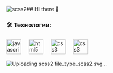 ![scss2](https://github.com/user-attachments/assets/b54fe8ca-8b20-48aa-8c4d-871c51a6f49f)## Hi there 👋

###

<h3 align="left">🛠 Технологии:</h3>

###

<div align="left">
  <img src="https://cdn.jsdelivr.net/gh/devicons/devicon/icons/javascript/javascript-original.svg" height="40" alt="javascript logo"  />
  <img width="12" />
  <img src="https://cdn.jsdelivr.net/gh/devicons/devicon/icons/html5/html5-original.svg" height="40" alt="html5 logo"  />
  <img width="12" />
  <img src="https://cdn.jsdelivr.net/gh/devicons/devicon/icons/css3/css3-original.svg" height="40" alt="css3 logo"  />
  <img width="12" />
  <img src="https://www.svgrepo.com/show/374067/scss2.svg" height="40" alt="css3 logo"  />
  <img width="12" />


  
  ![Uploading scss2<?xml version="1.0" encoding="utf-8"?><!-- Uploaded to: SVG Repo, www.svgrepo.com, Generator: SVG Repo Mixer Tools -->
<svg width="40px" height="40px" viewBox="0 0 32 32" xmlns="http://www.w3.org/2000/svg"><title>file_type_scss2</title><path d="M16,2A14,14,0,1,1,2,16,14,14,0,0,1,16,2Z" style="fill:#c69;fill-rule:evenodd"/><path d="M24.782,7.992c-.634-2.486-4.757-3.3-8.659-1.918A19.605,19.605,0,0,0,9.479,9.885c-2.149,2.01-2.492,3.76-2.351,4.491.5,2.58,4.033,4.266,5.486,5.517V19.9c-.428.211-3.564,1.8-4.3,3.42-.774,1.712.123,2.94.718,3.105A4.4,4.4,0,0,0,13.78,24.5a4.824,4.824,0,0,0,.472-4.288,5.639,5.639,0,0,1,2.143-.123c2.456.287,2.938,1.82,2.846,2.462a1.62,1.62,0,0,1-.779,1.1c-.172.107-.225.143-.21.223.021.115.1.111.247.086a1.915,1.915,0,0,0,1.336-1.707c.059-1.5-1.382-3.186-3.934-3.143a6.736,6.736,0,0,0-2.189.3c-.035-.04-.071-.08-.108-.12-1.578-1.683-4.494-2.874-4.371-5.137.045-.823.331-2.989,5.6-5.617,4.32-2.153,7.778-1.56,8.376-.247.854,1.876-1.848,5.361-6.334,5.864a3.37,3.37,0,0,1-2.833-.718c-.236-.26-.271-.271-.359-.223-.143.079-.052.309,0,.445a2.659,2.659,0,0,0,1.621,1.274,8.592,8.592,0,0,0,5.258-.52C23.283,13.362,25.405,10.437,24.782,7.992ZM13.218,20.663a3.584,3.584,0,0,1-.029,2.092q-.035.106-.077.21t-.091.2a3.911,3.911,0,0,1-.647.943c-.813.887-1.95,1.223-2.437.94-.526-.305-.263-1.556.68-2.553a9.478,9.478,0,0,1,2.474-1.762l0,0Z" style="fill:#fff"/></svg>.svg…]()

</div>
